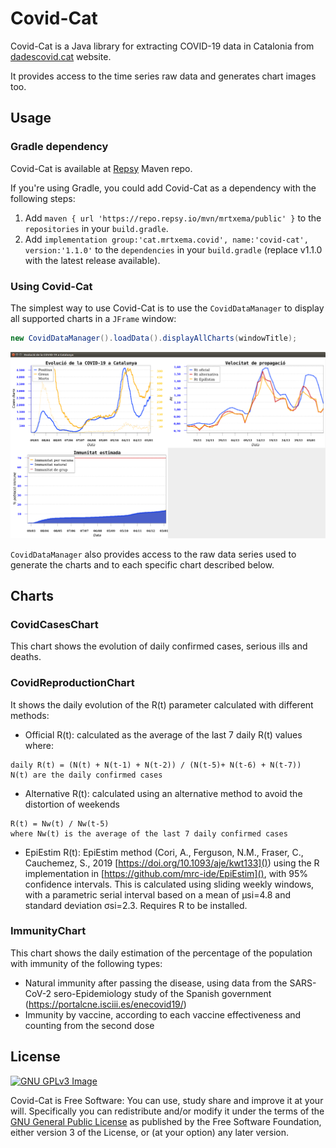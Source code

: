 # Covid-Cat

Covid-Cat is a Java library for extracting COVID-19 data in Catalonia from 
[dadescovid.cat](https://dadescovid.cat/) website.

It provides access to the time series raw data and generates chart images too.


## Usage

### Gradle dependency
Covid-Cat is available at [Repsy](https://repsy.io/) Maven repo.

If you're using Gradle, you could add Covid-Cat as a dependency with the following steps:

1. Add `maven { url 'https://repo.repsy.io/mvn/mrtxema/public' }` to the `repositories` 
   in your `build.gradle`.
2. Add `implementation group:'cat.mrtxema.covid', name:'covid-cat', version:'1.1.0'` 
   to the `dependencies` in your `build.gradle` (replace v1.1.0 with the latest release available).

### Using Covid-Cat
The simplest way to use Covid-Cat is to use the `CovidDataManager` to display
all supported charts in a `JFrame` window:
```java
new CovidDataManager().loadData().displayAllCharts(windowTitle);
```
![Screenshot](screenshot.png)

`CovidDataManager` also provides access to the raw data series used to generate 
the charts and to each specific chart described below.


## Charts

### CovidCasesChart
This chart shows the evolution of daily confirmed cases, serious ills and deaths.

### CovidReproductionChart
It shows the daily evolution of the R(t) parameter calculated with different methods:
* Official R(t): calculated as the average of the last 7 daily R(t) values where:
```
daily R(t) = (N(t) + N(t-1) + N(t-2)) / (N(t-5)+ N(t-6) + N(t-7))
N(t) are the daily confirmed cases
```
* Alternative R(t): calculated using an alternative method to avoid the distortion of weekends 
```
R(t) = Nw(t) / Nw(t-5)
where Nw(t) is the average of the last 7 daily confirmed cases
```
* EpiEstim R(t): EpiEstim method (Cori, A., Ferguson, N.M., Fraser, C., Cauchemez, S., 2019 [https://doi.org/10.1093/aje/kwt133]())
using the R implementation in [https://github.com/mrc-ide/EpiEstim](), with 95% confidence intervals. 
  This is calculated using sliding weekly windows, with a parametric serial interval based on 
  a mean of μsi=4.8 and standard deviation σsi=2.3. Requires R to be installed.
  
### ImmunityChart
This chart shows the daily estimation of the percentage of the population with 
immunity of the following types:
* Natural immunity after passing the disease, using data from the SARS-CoV-2 sero-Epidemiology
  study of the Spanish government (https://portalcne.isciii.es/enecovid19/)
* Immunity by vaccine, according to each vaccine effectiveness and counting from the second dose  


## License

[![GNU GPLv3 Image](https://www.gnu.org/graphics/gplv3-127x51.png)](http://www.gnu.org/licenses/gpl-3.0.en.html)

Covid-Cat is Free Software: You can use, study share and improve it at your
will. Specifically you can redistribute and/or modify it under the terms of the
[GNU General Public License](https://www.gnu.org/licenses/gpl.html) as
published by the Free Software Foundation, either version 3 of the License, or
(at your option) any later version.
